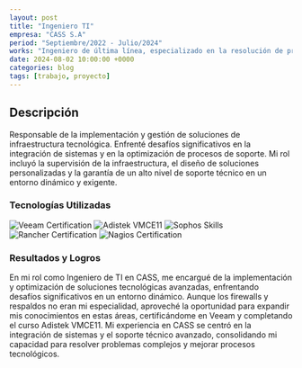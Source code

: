 ```yaml
---
layout: post
title: "Ingeniero TI"
empresa: "CASS S.A"
period: "Septiembre/2022 - Julio/2024"
works: "Ingeniero de última línea, especializado en la resolución de problemas avanzados y en la implementación de soluciones tecnológicas complejas."
date: 2024-08-02 10:00:00 +0000
categories: blog
tags: [trabajo, proyecto]
---
```


## Descripción

Responsable de la implementación y gestión de soluciones de infraestructura tecnológica. Enfrenté desafíos significativos en la integración de sistemas y en la optimización de procesos de soporte. Mi rol incluyó la supervisión de la infraestructura, el diseño de soluciones personalizadas y la garantía de un alto nivel de soporte técnico en un entorno dinámico y exigente.

### Tecnologías Utilizadas

<img src="https://img.shields.io/badge/Certification-Veeam-brightgreen" alt="Veeam Certification"/> <img src="https://img.shields.io/badge/Certification-VMCE11-blue" alt="Adistek VMCE11"/> <img src="https://img.shields.io/badge/Skills-Sophos-red" alt="Sophos Skills"/> <img src="https://img.shields.io/badge/Certification-Rancher-orange" alt="Rancher Certification"/> <img src="https://img.shields.io/badge/Certification-Nagios-blue" alt="Nagios Certification"/>

### Resultados y Logros

En mi rol como Ingeniero de TI en CASS, me encargué de la implementación y optimización de soluciones tecnológicas avanzadas, enfrentando desafíos significativos en un entorno dinámico. Aunque los firewalls y respaldos no eran mi especialidad, aproveché la oportunidad para expandir mis conocimientos en estas áreas, certificándome en Veeam y completando el curso Adistek VMCE11. Mi experiencia en CASS se centró en la integración de sistemas y el soporte técnico avanzado, consolidando mi capacidad para resolver problemas complejos y mejorar procesos tecnológicos.

